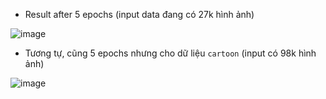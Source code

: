 

- Result after 5 epochs (input data đang có 27k hình ảnh)

![image](https://github.com/NhanDoV/cartoon_DCGANs/assets/60571509/431ec6e5-d738-4752-b5df-ef5f93e6f0fc)


- Tương tự, cũng 5 epochs nhưng cho dữ liệu `cartoon` (input có 98k hình ảnh)

![image](https://github.com/NhanDoV/cartoon_DCGANs/assets/60571509/f8cd07ff-0609-4596-a03d-95cf6c40f3ef)
